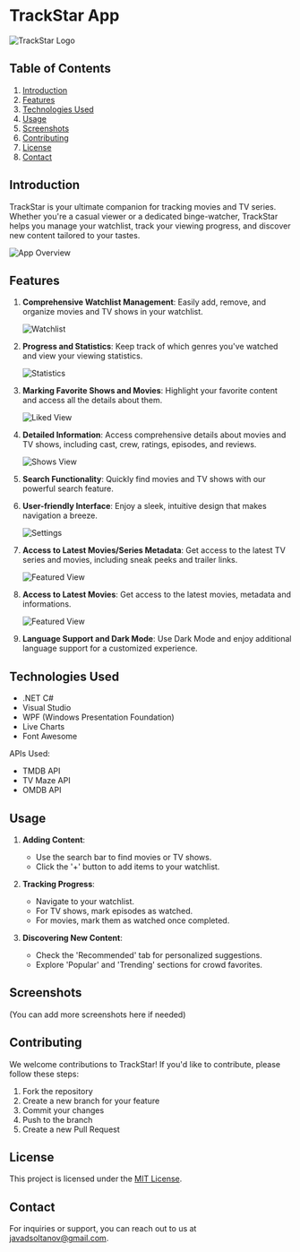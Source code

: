 # TrackStar App

![TrackStar Logo](SHOWCASE/Liceria_.png)

## Table of Contents
1. [Introduction](#introduction)
2. [Features](#features)
3. [Technologies Used](#technologies-used)
4. [Usage](#usage)
5. [Screenshots](#screenshots)
6. [Contributing](#contributing)
7. [License](#license)
8. [Contact](#contact)

## Introduction

TrackStar is your ultimate companion for tracking movies and TV series. Whether you're a casual viewer or a dedicated binge-watcher, TrackStar helps you manage your watchlist, track your viewing progress, and discover new content tailored to your tastes.

![App Overview](SHOWCASE/Home.png)

## Features

1. **Comprehensive Watchlist Management**: Easily add, remove, and organize movies and TV shows in your watchlist.

   ![Watchlist](SHOWCASE/Watchlist.png)

2. **Progress and Statistics**: Keep track of which genres you've watched and view your viewing statistics.

   ![Statistics](SHOWCASE/Watchlist.png)

3. **Marking Favorite Shows and Movies**: Highlight your favorite content and access all the details about them.

   ![Liked View](SHOWCASE/LikedView.png)

4. **Detailed Information**: Access comprehensive details about movies and TV shows, including cast, crew, ratings, episodes, and reviews.

   ![Shows View](SHOWCASE/ShowsView.png)

5. **Search Functionality**: Quickly find movies and TV shows with our powerful search feature.

6. **User-friendly Interface**: Enjoy a sleek, intuitive design that makes navigation a breeze.

   ![Settings](SHOWCASE/Settings.png)

7. **Access to Latest Movies/Series Metadata**: Get access to the latest TV series and movies, including sneak peeks and trailer links.

   ![Featured View](SHOWCASE/FeaturedView.png)
8. **Access to Latest Movies**: Get access to the latest movies, metadata and informations.

   ![Featured View](SHOWCASE/MoviesView.png)
      
   

9. **Language Support and Dark Mode**: Use Dark Mode and enjoy additional language support for a customized experience.

## Technologies Used

- .NET C#
- Visual Studio
- WPF (Windows Presentation Foundation)
- Live Charts
- Font Awesome

APIs Used:
- TMDB API
- TV Maze API
- OMDB API

## Usage

1. **Adding Content**: 
   - Use the search bar to find movies or TV shows. 
   - Click the '+' button to add items to your watchlist.

2. **Tracking Progress**: 
   - Navigate to your watchlist. 
   - For TV shows, mark episodes as watched. 
   - For movies, mark them as watched once completed.

3. **Discovering New Content**: 
   - Check the 'Recommended' tab for personalized suggestions. 
   - Explore 'Popular' and 'Trending' sections for crowd favorites.

## Screenshots

(You can add more screenshots here if needed)

## Contributing

We welcome contributions to TrackStar! If you'd like to contribute, please follow these steps:

1. Fork the repository
2. Create a new branch for your feature
3. Commit your changes
4. Push to the branch
5. Create a new Pull Request

## License

This project is licensed under the [MIT License](LICENSE.md).

## Contact

For inquiries or support, you can reach out to us at [javadsoltanov@gmail.com](mailto:javadsoltanov@gmail.com).

